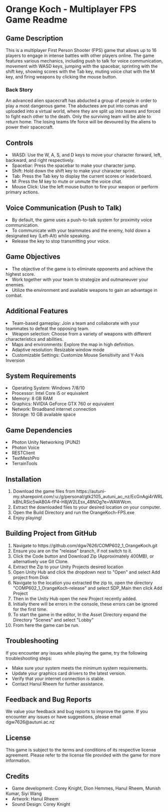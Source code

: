 <h1>Orange Koch - Multiplayer FPS Game Readme</h1>
<h2>Game Description</h2>
<p>This is a multiplayer First Person Shooter (FPS) game that allows up to 16 players to engage in intense battles with other players online. The game features various mechanics, including push to talk for voice communication, movement with WASD keys, jumping with the spacebar, sprinting with the shift key, showing scores with the Tab key, muting voice chat with the M key, and firing weapons by clicking the mouse button.</p>

<h3>Back Story</h3>
<p>An advanced alien spacecraft has abducted a group of people in order to play a most dangerous game. The abductees are put into comas and uploaded into a virtual world, where they are split up into teams and forced to fight each other to the death. Only the surviving team will be able to return home. The losing teams life force will be devoured by the aliens to power their spacecraft.</p>

<h2>Controls</h2>
<li>WASD: Use the W, A, S, and D keys to move your character forward, left, backward, and right respectively.</li>
<li>Spacebar: Press the spacebar to make your character jump.</li>
<li>Shift: Hold down the shift key to make your character sprint.</li>
<li>Tab: Press the Tab key to display the current scores or leaderboard.</li>
<li>M: Press the M key to mute or unmute the voice chat.</li>
<li>Mouse Click: Use the left mouse button to fire your weapon or perform primary actions.</li>

<h2>Voice Communication (Push to Talk)</h2>
<li>By default, the game uses a push-to-talk system for proximity voice communication.</li>
<li>To communicate with your teammates and the enemy, hold down a designated key (Left-Alt) while speaking.</li>
<li>Release the key to stop transmitting your voice.</li>

<h2>Game Objectives</h2>
<li>The objective of the game is to eliminate opponents and achieve the highest score.</li>
<li>Work together with your team to strategize and outmaneuver your enemies.</li>
<li>Utilize the environment and available weapons to gain an advantage in combat.</li>

<h2>Additional Features</h2>
<li>Team-based gameplay: Join a team and collaborate with your teammates to defeat the opposing team.</li>
<li>Weapon selection: Choose from a variety of weapons with different characteristics and abilities.</li>
<li>Maps and environments: Explore the map in high definition.</li>
<li>Adaptive resolution: Resizable window mode</li>
<li>Customizable Settings: Customize Mouse Sensitivity and Y-Axis Inversion</li>

<h2>System Requirements</h2>
<li>Operating System: Windows 7/8/10</li>
<li>Processor: Intel Core i5 or equivalent</li>
<li>Memory: 8 GB RAM</li>
<li>Graphics: NVIDIA GeForce GTX 760 or equivalent</li>
<li>Network: Broadband internet connection</li>
<li>Storage: 10 GB available space</li>

<h2>Game Dependencies</h2>
<li>Photon Unity Networking (PUN2)</li>
<li>Photon Voice</li>
<li>RESTClient</li>
<li>TextMeshPro</li>
<li>TerrainTools</li>

<h2>Installation</h2>
<ol>
<li>Download the game files from https://autuni-my.sharepoint.com/:u:/g/personal/gtk2105_autuni_ac_nz/EcGnAgi4rWRLkBhLRSic5wAB0A-fP4-H8jW2LEsx_48NOg?e=WAWWcm.</ul>
<li>Extract the downloaded files to your desired location on your computer.</ul>
<li>Open the Build Directory and run the OrangeKoch-FPS.exe</ul>
<li>Enjoy playing!</ul>
</ol>

<h2>Building Project from GitHub</h2>
<ol>
<li>Navigate to https://github.com/dgw7626/COMP602_1_OrangeKoch.git</ul>
<li>Ensure you are on the "release" branch, if not switch to it.</ul>
<li>Click the Code button and Download Zip (Approximately 400MB), or alternatively use Git Clone.</ul>
<li>Extract the Zip to your Unity Projects desired location</ul>
<li>Open Unity Hub and click the dropdown next to "Open" and select Add project from Disk</ul>
<li>Navigate to the location you extracted the zip to, open the directory "COMP602_1_OrangeKoch-release" and select SDP_Main then click Add Project</ul>
<li>Then in the Unity Hub open the new Project recently added.</ul>
<li>Initially there will be errors in the console, these errors can be ignored for the first time.</ul>
<li>To start the game in the editor, In the Asset Directory expand the Directory "Scenes" and select "Lobby"</ul>
<li>From here the game can be run.</ul>
</ol>

<h2>Troubleshooting</h2>
<p>If you encounter any issues while playing the game, try the following troubleshooting steps:</p>

<li>Make sure your system meets the minimum system requirements.</li>
<li>Update your graphics card drivers to the latest version.</li>
<li>Verify that your internet connection is stable.</li>
<li>Contact Hanul Rheem for further assistance.</li>

<h2>Feedback and Bug Reports</h2>
<p>We value your feedback and bug reports to improve the game. If you encounter any issues or have suggestions, please email dgw7626@autuni.ac.nz</p>

<h2>License</h2>
<p>This game is subject to the terms and conditions of its respective license agreement. Please refer to the license file provided with the game for more information.</p>

<h2>Credits</h2>
<li>Game development: Corey Knight, Dion Hemmes, Hanul Rheem, Munish Kumar, Siyi Wang</li>
<li>Artwork: Hanul Rheem</li>
<li>Sound Design: Corey Knight</li>



